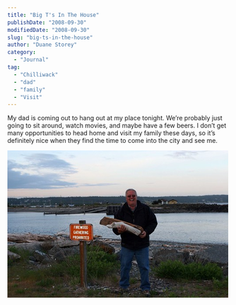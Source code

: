 ```yaml
---
title: "Big T's In The House"
publishDate: "2008-09-30"
modifiedDate: "2008-09-30"
slug: "big-ts-in-the-house"
author: "Duane Storey"
category:
  - "Journal"
tag:
  - "Chilliwack"
  - "dad"
  - "family"
  - "Visit"
---
```


My dad is coming out to hang out at my place tonight. We’re probably just going to sit around, watch movies, and maybe have a few beers. I don’t get many opportunities to head home and visit my family these days, so it’s definitely nice when they find the time to come into the city and see me.

![Duane's Dad](_images/big-ts-in-the-house-1.jpg)